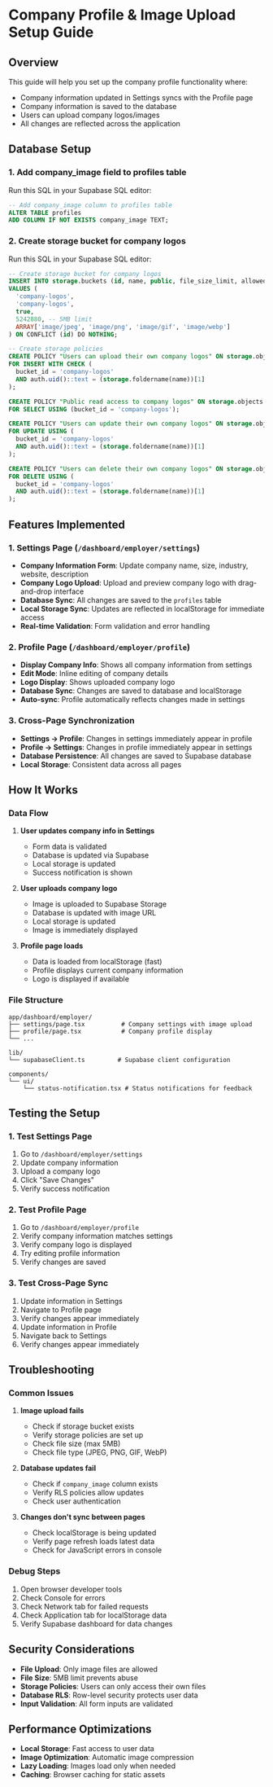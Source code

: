 # Company Profile & Image Upload Setup Guide

## Overview
This guide will help you set up the company profile functionality where:
- Company information updated in Settings syncs with the Profile page
- Company information is saved to the database
- Users can upload company logos/images
- All changes are reflected across the application

## Database Setup

### 1. Add company_image field to profiles table
Run this SQL in your Supabase SQL editor:

```sql
-- Add company_image column to profiles table
ALTER TABLE profiles 
ADD COLUMN IF NOT EXISTS company_image TEXT;
```

### 2. Create storage bucket for company logos
Run this SQL in your Supabase SQL editor:

```sql
-- Create storage bucket for company logos
INSERT INTO storage.buckets (id, name, public, file_size_limit, allowed_mime_types)
VALUES (
  'company-logos',
  'company-logos',
  true,
  5242880, -- 5MB limit
  ARRAY['image/jpeg', 'image/png', 'image/gif', 'image/webp']
) ON CONFLICT (id) DO NOTHING;

-- Create storage policies
CREATE POLICY "Users can upload their own company logos" ON storage.objects
FOR INSERT WITH CHECK (
  bucket_id = 'company-logos' 
  AND auth.uid()::text = (storage.foldername(name))[1]
);

CREATE POLICY "Public read access to company logos" ON storage.objects
FOR SELECT USING (bucket_id = 'company-logos');

CREATE POLICY "Users can update their own company logos" ON storage.objects
FOR UPDATE USING (
  bucket_id = 'company-logos' 
  AND auth.uid()::text = (storage.foldername(name))[1]
);

CREATE POLICY "Users can delete their own company logos" ON storage.objects
FOR DELETE USING (
  bucket_id = 'company-logos' 
  AND auth.uid()::text = (storage.foldername(name))[1]
);
```

## Features Implemented

### 1. Settings Page (`/dashboard/employer/settings`)
- **Company Information Form**: Update company name, size, industry, website, description
- **Company Logo Upload**: Upload and preview company logo with drag-and-drop interface
- **Database Sync**: All changes are saved to the `profiles` table
- **Local Storage Sync**: Updates are reflected in localStorage for immediate access
- **Real-time Validation**: Form validation and error handling

### 2. Profile Page (`/dashboard/employer/profile`)
- **Display Company Info**: Shows all company information from settings
- **Edit Mode**: Inline editing of company details
- **Logo Display**: Shows uploaded company logo
- **Database Sync**: Changes are saved to database and localStorage
- **Auto-sync**: Profile automatically reflects changes made in settings

### 3. Cross-Page Synchronization
- **Settings → Profile**: Changes in settings immediately appear in profile
- **Profile → Settings**: Changes in profile immediately appear in settings
- **Database Persistence**: All changes are saved to Supabase database
- **Local Storage**: Consistent data across all pages

## How It Works

### Data Flow
1. **User updates company info in Settings**
   - Form data is validated
   - Database is updated via Supabase
   - Local storage is updated
   - Success notification is shown

2. **User uploads company logo**
   - Image is uploaded to Supabase Storage
   - Database is updated with image URL
   - Local storage is updated
   - Image is immediately displayed

3. **Profile page loads**
   - Data is loaded from localStorage (fast)
   - Profile displays current company information
   - Logo is displayed if available

### File Structure
```
app/dashboard/employer/
├── settings/page.tsx          # Company settings with image upload
├── profile/page.tsx           # Company profile display
└── ...

lib/
└── supabaseClient.ts         # Supabase client configuration

components/
└── ui/
    └── status-notification.tsx # Status notifications for feedback
```

## Testing the Setup

### 1. Test Settings Page
1. Go to `/dashboard/employer/settings`
2. Update company information
3. Upload a company logo
4. Click "Save Changes"
5. Verify success notification

### 2. Test Profile Page
1. Go to `/dashboard/employer/profile`
2. Verify company information matches settings
3. Verify company logo is displayed
4. Try editing profile information
5. Verify changes are saved

### 3. Test Cross-Page Sync
1. Update information in Settings
2. Navigate to Profile page
3. Verify changes appear immediately
4. Update information in Profile
5. Navigate back to Settings
6. Verify changes appear immediately

## Troubleshooting

### Common Issues

1. **Image upload fails**
   - Check if storage bucket exists
   - Verify storage policies are set up
   - Check file size (max 5MB)
   - Check file type (JPEG, PNG, GIF, WebP)

2. **Database updates fail**
   - Check if `company_image` column exists
   - Verify RLS policies allow updates
   - Check user authentication

3. **Changes don't sync between pages**
   - Check localStorage is being updated
   - Verify page refresh loads latest data
   - Check for JavaScript errors in console

### Debug Steps
1. Open browser developer tools
2. Check Console for errors
3. Check Network tab for failed requests
4. Check Application tab for localStorage data
5. Verify Supabase dashboard for data changes

## Security Considerations

- **File Upload**: Only image files are allowed
- **File Size**: 5MB limit prevents abuse
- **Storage Policies**: Users can only access their own files
- **Database RLS**: Row-level security protects user data
- **Input Validation**: All form inputs are validated

## Performance Optimizations

- **Local Storage**: Fast access to user data
- **Image Optimization**: Automatic image compression
- **Lazy Loading**: Images load only when needed
- **Caching**: Browser caching for static assets 